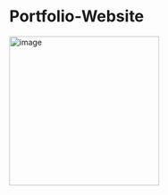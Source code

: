 # Portfolio-Website
<img width="268" alt="image" src="https://github.com/khumanshusingh/Portfolio-Website/assets/90241431/becac5ec-1d04-4ef6-b13c-3983cf1f4693">
